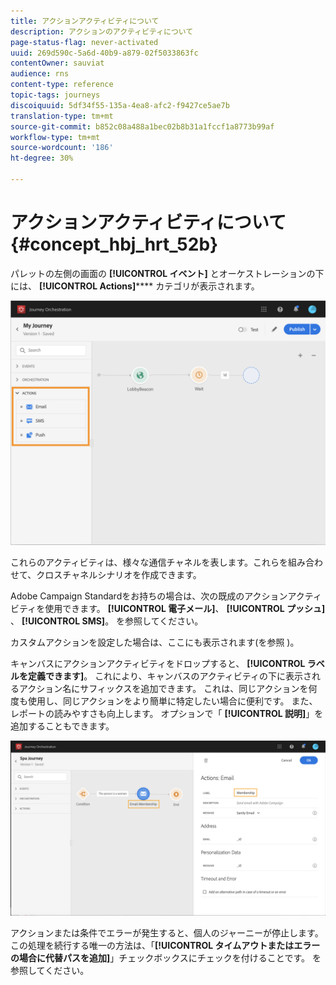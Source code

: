 ```yaml
---
title: アクションアクティビティについて
description: アクションのアクティビティについて
page-status-flag: never-activated
uuid: 269d590c-5a6d-40b9-a879-02f5033863fc
contentOwner: sauviat
audience: rns
content-type: reference
topic-tags: journeys
discoiquuid: 5df34f55-135a-4ea8-afc2-f9427ce5ae7b
translation-type: tm+mt
source-git-commit: b852c08a488a1bec02b8b31a1fccf1a8773b99af
workflow-type: tm+mt
source-wordcount: '186'
ht-degree: 30%

---
```



# アクションアクティビティについて {#concept_hbj_hrt_52b}

パレットの左側の画面の **[!UICONTROL イベント]** とオーケストレーションの下には、 **[!UICONTROL Actions]****** カテゴリが表示されます。

![](../assets/journey58.png)

これらのアクティビティは、様々な通信チャネルを表します。これらを組み合わせて、クロスチャネルシナリオを作成できます。

Adobe Campaign Standardをお持ちの場合は、次の既成のアクションアクティビティを使用できます。 **[!UICONTROL 電子メール]**、 **[!UICONTROL プッシュ]** 、 **[!UICONTROL SMS]**。 [](../building-journeys/using-adobe-campaign-actions.md) を参照してください。

カスタムアクションを設定した場合は、ここにも表示されます(を参照 [](../building-journeys/using-custom-actions.md))。

キャンバスにアクションアクティビティをドロップすると、 **[!UICONTROL ラベルを定義できます]**。 これにより、キャンバスのアクティビティの下に表示されるアクション名にサフィックスを追加できます。 これは、同じアクションを何度も使用し、同じアクションをより簡単に特定したい場合に便利です。 また、レポートの読みやすさも向上します。 オプションで「 **[!UICONTROL 説明]**」を追加することもできます。

![](../assets/journey59bis.png)

アクションまたは条件でエラーが発生すると、個人のジャーニーが停止します。この処理を続行する唯一の方法は、「**[!UICONTROL タイムアウトまたはエラーの場合に代替パスを追加]**」チェックボックスにチェックを付けることです。[](../building-journeys/using-the-journey-designer.md#paths) を参照してください。
